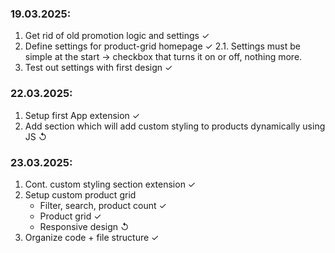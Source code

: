 ### 19.03.2025: 

1. Get rid of old promotion logic and settings ✓
2. Define settings for product-grid homepage ✓ 
	2.1. Settings must be simple at the start -> checkbox that turns it on or off, nothing more.
3. Test out settings with first design ✓

### 22.03.2025:
1. Setup first App extension ✓
2. Add section which will add custom styling to products dynamically using JS ↺

###  23.03.2025:
1. Cont. custom styling section extension ✓
2. Setup custom product grid 
	- Filter, search, product count ✓
	- Product grid ✓
	- Responsive design ↺
3. Organize code + file structure ✓

	